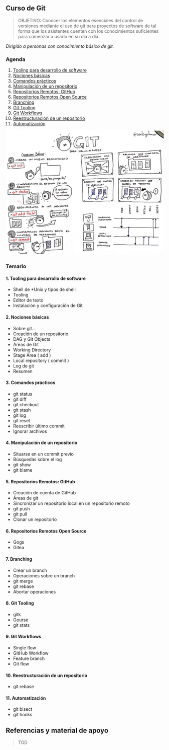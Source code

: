 ## Curso de Git

> OBJETIVO: Conocer los elementos esenciales del control de versiones mediante el uso de git para proyectos de software de tal forma que los asistentes cuenten con los conocimientos suficientes para comenzar a usarlo en su día a día.

*Dirigido a personas con conocimiento básico de git.*

### Agenda

1. [Tooling para desarrollo de software](topics/chapter_1.md)
2. [Nociones básicas](topics/chapter_2.md)
3. [Comandos prácticos](topics/chapter_3.md)
4. [Manipulación de un repositorio](topics/chapter_4.md)
5. [Repositorios Remotos: GitHub](topics/chapter_5.md)
6. [Repositorios Remotos Open Source](topics/chapter_6.md)
7. [Branching](topics/chapter_7.md)
8. [Git Tooling](topics/chapter_8.md)
9. [Git Workflows](topics/chapter_9.md)
10. [Reestructuración de un repositorio](topics/chaptero_10.md)
11. [Automatización](topics/chapter_11.md)

![](assets/git.jpg)

### Temario

#### 1. Tooling para desarrollo de software

- Shell de *Unix y tipos de shell
- Tooling
- Editor de texto
- Instalación y configuración de Git

#### 2. Nociones básicas

- Sobre git...
- Creación de un repositorio
- DAG y Git Objects
- Áreas de Git
- Working Directory
- Stage Area ( add )
- Local repository ( commit )
- Log de git
- Resumen

#### 3. Comandos prácticos

- git status
- git diff
- git checkout
- git stash
- git log
- git reset
- Reescribir último commit
- Ignorar archivos

#### 4. Manipulación de un repositorio

- Situarse en un commit previo
- Búsquedas sobre el log
- git show
- git blame

#### 5. Repositorios Remotos: GitHub

- Creación de cuenta de GitHub
- Áreas de git
- Sincronizar un repositorio local en un repositorio remoto
- git push
- git pull
- Clonar un repositorio

#### 6. Repositorios Remotos Open Source

- Gogs
- Gitea

#### 7. Branching

- Crear un branch
- Operaciones sobre un branch
- git merge
- git rebase
- Abortar operaciones

#### 8. Git Tooling

- gitk
- Gourse
- git stats

#### 9. Git Workflows

- Single flow
- GitHub Workflow
- Feature branch
- Git flow

#### 10. Reestructuración de un repositorio

- git rebase

#### 11. Automatización

- git bisect
- git hooks

## Referencias y material de apoyo

> TOD

